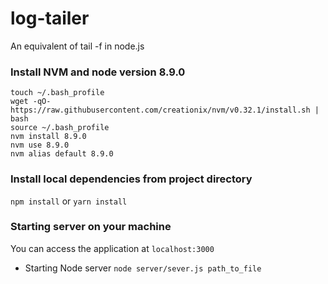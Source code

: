 # log-tailer
An equivalent of tail -f in node.js

### Install NVM and node version 8.9.0
```
touch ~/.bash_profile
wget -qO- https://raw.githubusercontent.com/creationix/nvm/v0.32.1/install.sh | bash
source ~/.bash_profile
nvm install 8.9.0
nvm use 8.9.0
nvm alias default 8.9.0
```

### Install local dependencies from project directory
```npm install``` or ```yarn install```



### Starting server on your machine
You can access the application at `localhost:3000`

- Starting Node server
`node server/sever.js path_to_file`
